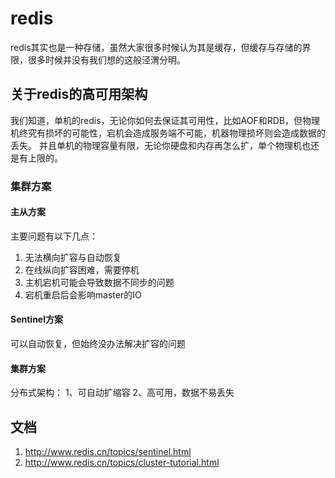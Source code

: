 # redis
redis其实也是一种存储，虽然大家很多时候认为其是缓存，但缓存与存储的界限，很多时候并没有我们想的这般泾渭分明。

## 关于redis的高可用架构
我们知道，单机的redis，无论你如何去保证其可用性，比如AOF和RDB，但物理机终究有损坏的可能性，宕机会造成服务端不可能，机器物理损坏则会造成数据的丢失。
并且单机的物理容量有限，无论你硬盘和内存再怎么扩，单个物理机也还是有上限的。

### 集群方案
#### 主从方案
主要问题有以下几点：
1. 无法横向扩容与自动恢复
2. 在线纵向扩容困难，需要停机
3. 主机宕机可能会导致数据不同步的问题
4. 宕机重启后会影响master的IO

#### Sentinel方案
可以自动恢复，但始终没办法解决扩容的问题

#### 集群方案





分布式架构：
1、可自动扩缩容
2、高可用，数据不易丢失


## 文档
1. <http://www.redis.cn/topics/sentinel.html>
2. <http://www.redis.cn/topics/cluster-tutorial.html>